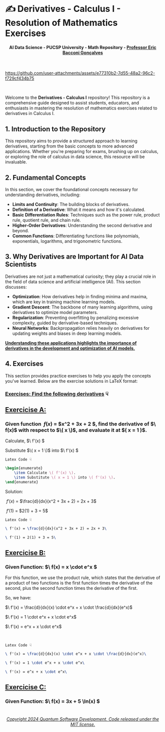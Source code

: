 <br>

# ✍️ Derivatives - Calculus I - Resolution of Mathematics Exercises
#### <p align="center"> AI Data Science - PUCSP University - Math Repository - [Professor Eric Bacconi Gonçalves](https://www.linkedin.com/in/eric-bacconi-423137/)

<br>

https://github.com/user-attachments/assets/e77310b2-7d55-48a2-96c2-f729cf434b75

<br>

Welcome to the **Derivatives - Calculus I** repository! This repository is a comprehensive guide designed to assist students, educators, and enthusiasts in mastering the resolution of mathematics exercises related to derivatives in Calculus I.


## 1. Introduction to the Repository

This repository aims to provide a structured approach to learning derivatives, starting from the basic concepts to more advanced applications. Whether you're preparing for exams, brushing up on calculus, or exploring the role of calculus in data science, this resource will be invaluable.

## 2. Fundamental Concepts

In this section, we cover the foundational concepts necessary for understanding derivatives, including:

- **Limits and Continuity**: The building blocks of derivatives.
- **Definition of a Derivative**: What it means and how it's calculated.
- **Basic Differentiation Rules**: Techniques such as the power rule, product rule, quotient rule, and chain rule.
- **Higher-Order Derivatives**: Understanding the second derivative and beyond.
- **Common Functions**: Differentiating functions like polynomials, exponentials, logarithms, and trigonometric functions.

## 3. Why Derivatives are Important for AI Data Scientists

Derivatives are not just a mathematical curiosity; they play a crucial role in the field of data science and artificial intelligence (AI). This section discusses:

- **Optimization**: How derivatives help in finding minima and maxima, which are key in training machine learning models.
- **Gradient Descent**: The backbone of many learning algorithms, using derivatives to optimize model parameters.
- **Regularization**: Preventing overfitting by penalizing excessive complexity, guided by derivative-based techniques.
- **Neural Networks**: Backpropagation relies heavily on derivatives for updating weights and biases in deep learning models.

**[Understanding these applications highlights the importance of derivatives in the development and optimization of AI models.]()**


## 4. Exercises

This section provides practice exercises to help you apply the concepts you've learned. Below are the exercise solutions in LaTeX format:


### [Exercises: Find the following derivatives]() ☟



## [Exercicise A:]() 

### Given function $\ f(x)$ = $x^2 + 3x + 2 \$, find the derivative of $\ f(x)\$ with respect to $\( x \)$, and evaluate it at $\( x = 1 )\$.


Calculate, $\ f'(x) \$

Substitute $\( x = 1 \)$ into $\ f'(x) \$

`Latex Code ☟`

```latex
\begin{enumerate}
    \item Calculate \( f'(x) \).
    \item Substitute \( x = 1 \) into \( f'(x) \).
\end{enumerate}
```

Solution:

$\ f'(x)$ = $\frac{d}{dx}(x^2 + 3x + 2) = 2x + 3\$

$\ f'(1)$ = $2(1) + 3 = 5\$


`Latex Code ☟`

```latex
\ f'(x) = \frac{d}{dx}(x^2 + 3x + 2) = 2x + 3\

\ f'(1) = 2(1) + 3 = 5\
``` 

## [Exercicise B:]() 

### Given Function: $\ f(x) = x \cdot e^x \$

For this function, we use the product rule, which states that the derivative of a product of two functions is the first function times the derivative of the second, plus the second function times the derivative of the first.

So, we have:

$\ f'(x) = \frac{d}{dx}(x) \cdot e^x + x \cdot \frac{d}{dx}(e^x)\$


$\ f'(x) = 1 \cdot e^x + x \cdot e^x\$


$\ f'(x) = e^x + x \cdot e^x\$

<br>


`Latex Code ☟`

```latex
\ f'(x) = \frac{d}{dx}(x) \cdot e^x + x \cdot \frac{d}{dx}(e^x)\
```

```latex
\ f'(x) = 1 \cdot e^x + x \cdot e^x\
```

```latex
\ f'(x) = e^x + x \cdot e^x\
```

## [Exercicise C:]() 

### Given Function: $\ f(x) = 3x + 5 \ln(x) \$


#

###### <p align="center"> [Copyright 2024 Quantum Software Development. Code released under the MIT license.](https://github.com/Quantum-Software-Development/README/blob/161b677c5a791f0ca8219b8e934f1cf353d5b85d/LICENSE)










